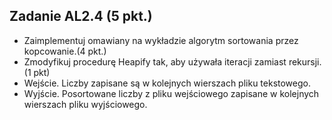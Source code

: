 ## Zadanie AL2.4 (5 pkt.)

- Zaimplementuj omawiany na wykładzie algorytm sortowania przez kopcowanie.(4 pkt.)
- Zmodyfikuj procedurę Heapify tak, aby używała iteracji zamiast rekursji. (1 pkt)
- Wejście. Liczby zapisane są w kolejnych wierszach pliku tekstowego.
- Wyjście. Posortowane liczby z pliku wejściowego zapisane w kolejnych wierszach pliku wyjściowego.
